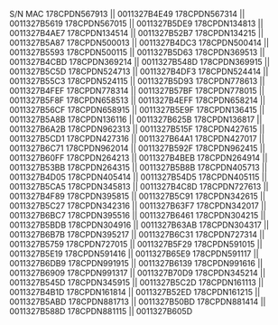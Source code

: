 S/N              MAC
178CPDN567913 || 0011327B4E49
178CPDN567314 || 0011327B5619
178CPDN567015 || 0011327B5DE9
178CPDN134813 || 0011327B4AE7
178CPDN134514 || 0011327B52B7
178CPDN134215 || 0011327B5A87
178CPDN500013 || 0011327B4DC3
178CPDN500414 || 0011327B5593
178CPDN500115 || 0011327B5D63
178CPDN369513 || 0011327B4CBD
178CPDN369214 || 0011327B548D
178CPDN369915 || 0011327B5C5D
178CPDN524713 || 0011327B4DF3
178CPDN524414 || 0011327B55C3
178CPDN524115 || 0011327B5D93
178CPDN778613 || 0011327B4FEF
178CPDN778314 || 0011327B57BF
178CPDN778015 || 0011327B5F8F
178CPDN658513 || 0011327B4EFF
178CPDN658214 || 0011327B56CF
178CPDN658915 || 0011327B5E9F
178CPDN136415 || 0011327B5A8B
178CPDN136116 || 0011327B625B
178CPDN136817 || 0011327B6A2B
178CPDN962313 || 0011327B515F
178CPDN427615 || 0011327B5CD1
178CPDN427316 || 0011327B64A1
178CPDN427017 || 0011327B6C71
178CPDN962014 || 0011327B592F
178CPDN962415 || 0011327B60FF
178CPDN264213 || 0011327B4BEB
178CPDN264914 || 0011327B53BB
178CPDN264315 || 0011327B5B8B
178CPDN405713 || 0011327B4D05
178CPDN405414 || 0011327B54D5
178CPDN405115 || 0011327B5CA5
178CPDN345813 || 0011327B4C8D
178CPDN727613 || 0011327B4F89
178CPDN395815 || 0011327B5C91
178CPDN342615 || 0011327B5C27
178CPDN342316 || 0011327B63F7
178CPDN342017 || 0011327B6BC7
178CPDN395516 || 0011327B6461
178CPDN304215 || 0011327B5BDB
178CPDN304916 || 0011327B63AB
178CPDN304317 || 0011327B6B7B
178CPDN395217 || 0011327B6C31
178CPDN727314 || 0011327B5759
178CPDN727015 || 0011327B5F29
178CPDN591015 || 0011327B5E19
178CPDN591416 || 0011327B65E9
178CPDN591117 || 0011327B6DB9
178CPDN991915 || 0011327B6139
178CPDN991616 || 0011327B6909
178CPDN991317 || 0011327B70D9
178CPDN345214 || 0011327B545D
178CPDN345915 || 0011327B5C2D
178CPDN161113 || 0011327B4B1D
178CPDN161814 || 0011327B52ED
178CPDN161215 || 0011327B5ABD
178CPDN881713 || 0011327B50BD
178CPDN881414 || 0011327B588D
178CPDN881115 || 0011327B605D
